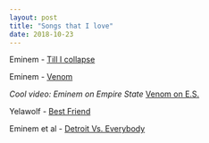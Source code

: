 ```yaml
---
layout: post
title: "Songs that I love"
date: 2018-10-23
---
```

Eminem - [Till I collapse](https://www.youtube.com/watch?v=ikKUceLXdt8&start_radio=1&list=RDikKUceLXdt8)

Eminem - [Venom](https://www.youtube.com/watch?v=gRZ_HPYiTC0)

*Cool video: Eminem on Empire State* [Venom on E.S.](https://www.youtube.com/watch?v=bdCyEBdUSTE&t=282s)

Yelawolf - [Best Friend](https://www.youtube.com/watch?v=kHRU0TvB42c)

Eminem et al - [Detroit Vs. Everybody](https://www.youtube.com/watch?v=hCdgDxQbW_U)

